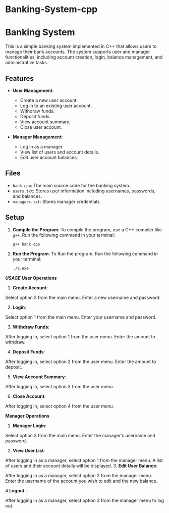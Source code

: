 # Banking-System-cpp
# Banking System

This is a simple banking system implemented in C++ that allows users to manage their bank accounts. The system supports user and manager functionalities, including account creation, login, balance management, and administrative tasks.

## Features

- **User Management**:
  - Create a new user account.
  - Log in to an existing user account.
  - Withdraw funds.
  - Deposit funds.
  - View account summary.
  - Close user account.

- **Manager Management**:
  - Log in as a manager.
  - View list of users and account details.
  - Edit user account balances.

## Files

- `bank.cpp`: The main source code for the banking system.
- `users.txt`: Stores user information including usernames, passwords, and balances.
- `managers.txt`: Stores manager credentials.

## Setup

1. **Compile the Program**:
   To compile the program, use a C++ compiler like `g++`. Run the following command in your terminal:
   ```bash
   g++ bank.cpp
2. **Run the Program**:
 To Run the program, Run the following command in your terminal:
   ```bash
   ./a.exe
***USAGE***
**User Operations**
1. **Create Account**:

Select option 2 from the main menu.
Enter a new username and password.

2. **Login**:

Select option 1 from the main menu.
Enter your username and password.

3. **Withdraw Funds**:

After logging in, select option 1 from the user menu.
Enter the amount to withdraw.

4. **Deposit Funds**:

After logging in, select option 2 from the user menu.
Enter the amount to deposit.

5. **View Account Summary**:

After logging in, select option 3 from the user menu.

6. **Close Account**:

After logging in, select option 4 from the user menu.

**Manager Operations**

1. **Manager Login**:

Select option 3 from the main menu.
Enter the manager's username and password.

2. **View User List**:

After logging in as a manager, select option 1 from the manager menu.
A list of users and their account details will be displayed.
3. **Edit User Balance**:

After logging in as a manager, select option 2 from the manager menu.
Enter the username of the account you wish to edit and the new balance.

4.**Logout** :

After logging in as a manager, select option 3 from the manager menu to log out.
